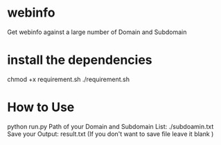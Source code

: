# webinfo
Get webinfo against a large number of Domain and Subdomain

# install the dependencies

chmod +x requirement.sh 
./requirement.sh 

# How to Use

python run.py
Path of your Domain and Subdomain List: ./subdoamin.txt
Save your Output: result.txt (If you don't want to save file leave it blank )
